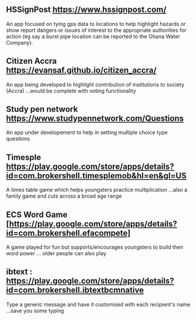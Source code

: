 
## HSSignPost https://www.hssignpost.com/
An app focused on tying gps data to locations to help highlight hazards or show report dangers or issues of interest to the appropriate authorities for action (eg say a burst pipe location can be reported to the Ghana Water Company).

## Citizen Accra https://evansaf.github.io/citizen_accra/ 
An app being developed to highlight contribution of institutions to society (Accra) ...would be complete with voting functionality


## Study pen network https://www.studypennetwork.com/Questions
An app under developement to help in setting multiple choice type questions

## Timesple https://play.google.com/store/apps/details?id=com.brokershell.timesplemob&hl=en&gl=US
A times table game which helps youngsters practice multiplication ...also a family game and cuts across a broad age range

## ECS Word Game [https://play.google.com/store/apps/details?id=com.brokershell.efacompete]
A game played for fun but supports/encourages youngsters to build their word power ... older people can also play
   
## ibtext : https://play.google.com/store/apps/details?id=com.brokershell.ibtextbcmnative
Type a generic message and have it customised with each recipient's name ...save you some typing















<!--
## Welcome to GitHub Pages

You can use the [editor on GitHub](https://github.com/EvansAF/evansaf.github.io/edit/main/index.md) to maintain and preview the content for your website in Markdown files.

Whenever you commit to this repository, GitHub Pages will run [Jekyll](https://jekyllrb.com/) to rebuild the pages in your site, from the content in your Markdown files.

### Markdown

Markdown is a lightweight and easy-to-use syntax for styling your writing. It includes conventions for

```markdown
Syntax highlighted code block

# Header 1
## Header 2
### Header 3

- Bulleted
- List

1. Numbered
2. List

**Bold** and _Italic_ and `Code` text

[Link](url) and ![Image](src)
```

For more details see [Basic writing and formatting syntax](https://docs.github.com/en/github/writing-on-github/getting-started-with-writing-and-formatting-on-github/basic-writing-and-formatting-syntax).

### Jekyll Themes

Your Pages site will use the layout and styles from the Jekyll theme you have selected in your [repository settings](https://github.com/EvansAF/evansaf.github.io/settings/pages). The name of this theme is saved in the Jekyll `_config.yml` configuration file.

### Support or Contact

Having trouble with Pages? Check out our [documentation](https://docs.github.com/categories/github-pages-basics/) or [contact support](https://support.github.com/contact) and we’ll help you sort it out.
-->
